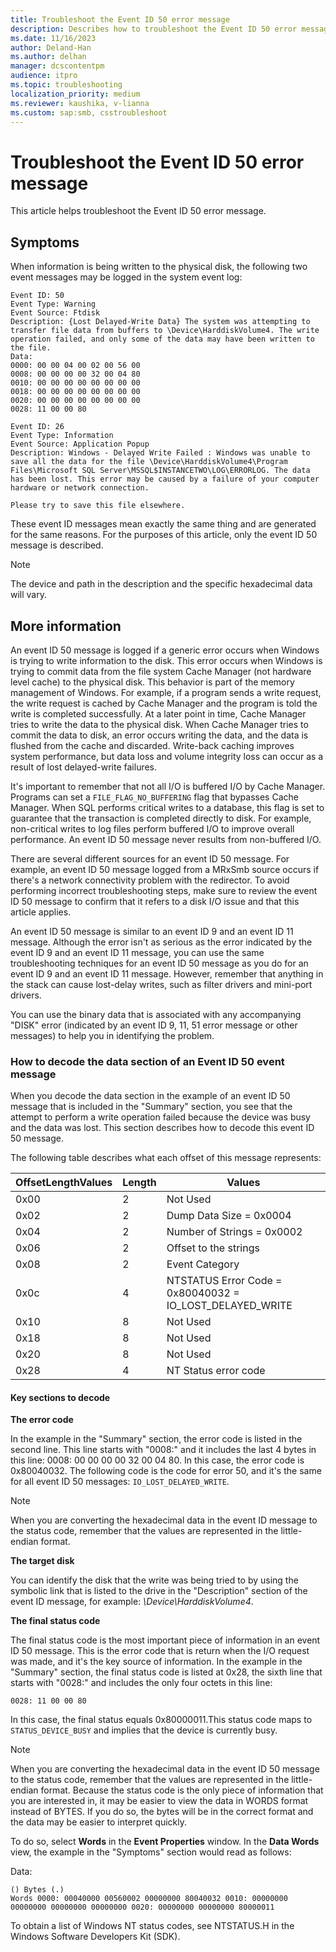 ```yaml
---
title: Troubleshoot the Event ID 50 error message
description: Describes how to troubleshoot the Event ID 50 error message.
ms.date: 11/16/2023
author: Deland-Han
ms.author: delhan
manager: dcscontentpm
audience: itpro
ms.topic: troubleshooting
localization_priority: medium
ms.reviewer: kaushika, v-lianna
ms.custom: sap:smb, csstroubleshoot
---
```

# Troubleshoot the Event ID 50 error message

This article helps troubleshoot the Event ID 50 error message.

## Symptoms

When information is being written to the physical disk, the following two event messages may be logged in the system event log:

```output
Event ID: 50 
Event Type: Warning 
Event Source: Ftdisk 
Description: {Lost Delayed-Write Data} The system was attempting to transfer file data from buffers to \Device\HarddiskVolume4. The write operation failed, and only some of the data may have been written to the file.
Data: 
0000: 00 00 04 00 02 00 56 00 
0008: 00 00 00 00 32 00 04 80 
0010: 00 00 00 00 00 00 00 00 
0018: 00 00 00 00 00 00 00 00 
0020: 00 00 00 00 00 00 00 00 
0028: 11 00 00 80 
```

```output
Event ID: 26 
Event Type: Information
Event Source: Application Popup
Description: Windows - Delayed Write Failed : Windows was unable to save all the data for the file \Device\HarddiskVolume4\Program Files\Microsoft SQL Server\MSSQL$INSTANCETWO\LOG\ERRORLOG. The data has been lost. This error may be caused by a failure of your computer hardware or network connection.

Please try to save this file elsewhere.
```

These event ID messages mean exactly the same thing and are generated for the same reasons. For the purposes of this article, only the event ID 50 message is described.

> [!NOTE]
> The device and path in the description and the specific hexadecimal data will vary.

## More information

An event ID 50 message is logged if a generic error occurs when Windows is trying to write information to the disk. This error occurs when Windows is trying to commit data from the file system Cache Manager (not hardware level cache) to the physical disk. This behavior is part of the memory management of Windows. For example, if a program sends a write request, the write request is cached by Cache Manager and the program is told the write is completed successfully. At a later point in time, Cache Manager tries to write the data to the physical disk. When Cache Manager tries to commit the data to disk, an error occurs writing the data, and the data is flushed from the cache and discarded. Write-back caching improves system performance, but data loss and volume integrity loss can occur as a result of lost delayed-write failures.

It's important to remember that not all I/O is buffered I/O by Cache Manager. Programs can set a `FILE_FLAG_NO_BUFFERING` flag that bypasses Cache Manager. When SQL performs critical writes to a database, this flag is set to guarantee that the transaction is completed directly to disk. For example, non-critical writes to log files perform buffered I/O to improve overall performance. An event ID 50 message never results from non-buffered I/O.

There are several different sources for an event ID 50 message. For example, an event ID 50 message logged from a MRxSmb source occurs if there's a network connectivity problem with the redirector. To avoid performing incorrect troubleshooting steps, make sure to review the event ID 50 message to confirm that it refers to a disk I/O issue and that this article applies.

An event ID 50 message is similar to an event ID 9 and an event ID 11 message. Although the error isn't as serious as the error indicated by the event ID 9 and an event ID 11 message, you can use the same troubleshooting techniques for an event ID 50 message as you do for an event ID 9 and an event ID 11 message. However, remember that anything in the stack can cause lost-delay writes, such as filter drivers and mini-port drivers.

You can use the binary data that is associated with any accompanying "DISK" error (indicated by an event ID 9, 11, 51 error message or other messages) to help you in identifying the problem.

### How to decode the data section of an Event ID 50 event message

When you decode the data section in the example of an event ID 50 message that is included in the "Summary" section, you see that the attempt to perform a write operation failed because the device was busy and the data was lost. This section describes how to decode this event ID 50 message.

The following table describes what each offset of this message represents:

|OffsetLengthValues|Length|Values|
|-----------|------------|---------|
|0x00|2|Not Used|
|0x02|2|Dump Data Size = 0x0004|
|0x04|2|Number of Strings = 0x0002|
|0x06|2|Offset to the strings|
|0x08|2|Event Category|
|0x0c|4|NTSTATUS Error Code = 0x80040032 = IO_LOST_DELAYED_WRITE|
|0x10|8|Not Used|
|0x18|8|Not Used|
|0x20|8|Not Used|
|0x28|4|NT Status error code|

#### Key sections to decode

**The error code**

In the example in the "Summary" section, the error code is listed in the second line. This line starts with "0008:" and it includes the last 4 bytes in this line: 0008: 00 00 00 00 32 00 04 80. In this case, the error code is 0x80040032. The following code is the code for error 50, and it's the same for all event ID 50 messages: `IO_LOST_DELAYED_WRITE`.

> [!NOTE]
> When you are converting the hexadecimal data in the event ID message to the status code, remember that the values are represented in the little-endian format.

**The target disk**

You can identify the disk that the write was being tried to by using the symbolic link that is listed to the drive in the "Description" section of the event ID message, for example: *\\Device\\HarddiskVolume4*.

**The final status code**

The final status code is the most important piece of information in an event ID 50 message. This is the error code that is return when the I/O request was made, and it's the key source of information. In the example in the "Summary" section, the final status code is listed at 0x28, the sixth line that starts with "0028:" and includes the only four octets in this line:

```output
0028: 11 00 00 80 
```

In this case, the final status equals 0x80000011.This status code maps to `STATUS_DEVICE_BUSY` and implies that the device is currently busy.

> [!NOTE]
> When you are converting the hexadecimal data in the event ID 50 message to the status code, remember that the values are represented in the little-endian format. Because the status code is the only piece of information that you are interested in, it may be easier to view the data in WORDS format instead of BYTES. If you do so, the bytes will be in the correct format and the data may be easier to interpret quickly.

To do so, select **Words** in the **Event Properties** window. In the **Data Words** view, the example in the "Symptoms" section would read as follows:

Data:

```output
() Bytes (.) 
Words 0000: 00040000 00560002 00000000 80040032 0010: 00000000 00000000 00000000 00000000 0020: 00000000 00000000 80000011
```

To obtain a list of Windows NT status codes, see NTSTATUS.H in the Windows Software Developers Kit (SDK).
